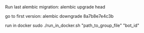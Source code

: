 Run last alembic migration:
alembic upgrade head

go to first version:
alembic downgrade 8a7b8e7e4c3b


run in docker 
sudo ./run_in_docker.sh "path_to_group_file" "bot_id"